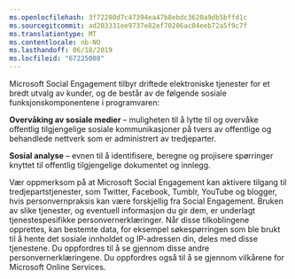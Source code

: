 ```yaml
---
ms.openlocfilehash: 3f72280d7c47394ea47b8ebdc3620a9db5bffd1c
ms.sourcegitcommit: ad203331ee9737e82ef70206ac04eeb72a5f9c7f
ms.translationtype: MT
ms.contentlocale: nb-NO
ms.lasthandoff: 06/18/2019
ms.locfileid: "67225008"
---
```

Microsoft Social Engagement tilbyr driftede elektroniske tjenester for et bredt utvalg av kunder, og de består av de følgende sosiale funksjonskomponentene i programvaren:  
  
**Overvåking av sosiale medier** – muligheten til å lytte til og overvåke offentlig tilgjengelige sosiale kommunikasjoner på tvers av offentlige og behandlede nettverk som er administrert av tredjeparter.  
  
**Sosial analyse** – evnen til å identifisere, beregne og projisere spørringer knyttet til offentlig tilgjengelige dokumentet og innlegg.  
  
 Vær oppmerksom på at Microsoft Social Engagement kan aktivere tilgang til tredjepartstjenester, som Twitter, Facebook, Tumblr, YouTube og blogger, hvis personvernpraksis kan være forskjellig fra Social Engagement. Bruken av slike tjenester, og eventuell informasjon du gir dem, er underlagt tjenestespesifikke personvernerklæringer. Når disse tilkoblingene opprettes, kan bestemte data, for eksempel søkespørringen som ble brukt til å hente det sosiale innholdet og IP-adressen din, deles med disse tjenestene. Du oppfordres til å se gjennom disse andre personvernerklæringene. Du oppfordres også til å se gjennom vilkårene for Microsoft Online Services.